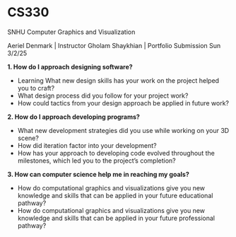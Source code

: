 # CS330
SNHU Computer Graphics and Visualization

Aeriel Denmark | Instructor Gholam Shaykhian | Portfolio Submission
Sun 3/2/25

**1. How do I approach designing software?**
- Learning What new design skills has your work on the project helped you to craft?
- What design process did you follow for your project work?
- How could tactics from your design approach be applied in future work?

**2. How do I approach developing programs?**
- What new development strategies did you use while working on your 3D scene?
- How did iteration factor into your development?
- How has your approach to developing code evolved throughout the milestones, which led you to the project’s completion?

**3. How can computer science help me in reaching my goals?**
- How do computational graphics and visualizations give you new knowledge and skills that can be applied in your future educational pathway?
- How do computational graphics and visualizations give you new knowledge and skills that can be applied in your future professional pathway?
